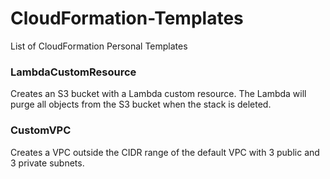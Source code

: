 # CloudFormation-Templates

List of CloudFormation Personal Templates

### LambdaCustomResource
Creates an S3 bucket with a Lambda custom resource. The Lambda will purge all objects from the S3 bucket when the stack is deleted.


### CustomVPC
Creates a VPC outside the CIDR range of the default VPC with 3 public and 3 private subnets.
